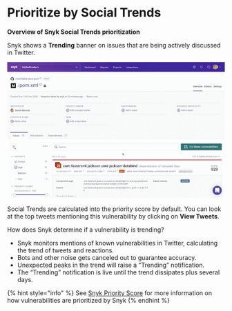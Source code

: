# Prioritize by Social Trends

**Overview of Snyk Social Trends prioritization**

Snyk shows a **Trending** banner on issues that are being actively discussed in Twitter.  


![social-trends.gif](../../.gitbook/assets/social-trends.gif)

Social Trends are calculated into the priority score by default. You can look at the top tweets mentioning this vulnerability by clicking on **View Tweets**.

How does Snyk determine if a vulnerability is trending?

* Snyk monitors mentions of known vulnerabilities in Twitter, calculating the trend of tweets and reactions.
* Bots and other noise gets canceled out to guarantee accuracy.
* Unexpected peaks in the trend will raise a “Trending” notification.
* The “Trending” notification is live until the trend dissipates plus several days.

{% hint style="info" %}
See [Snyk Priority Score](https://support.snyk.io/hc/en-us/articles/360009884837-Prioritizing-Snyk-issues) for more information on how vulnerabilities are prioritized by Snyk
{% endhint %}


